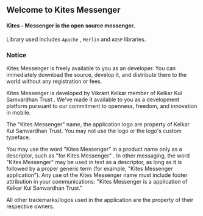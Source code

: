 ## Welcome to Kites Messenger

#### Kites - Messenger is the open source messenger. 

Library used includes `Apache` , `Merlin` and `AOSP` libraries.

### Notice

Kites Messenger is freely available to you as an developer. You can immediately download the source, develop it, and distribute them to the world without any registration or fees.

Kites Messenger is developed by Vikrant Kelkar member of Kelkar Kul Samvardhan Trust . We've made it available to you as a development platform pursuant to our commitment to openness, freedom, and innovation in mobile.

The "Kites Messenger" name, the application logo are property of Kelkar Kul Samvardhan Trust. You may not use the logo or the logo's custom typeface.

You may use the word "Kites Messenger" in a product name only as a descriptor, such as "for Kites Messenger" . In other messaging, the word "Kites Messenger" may be used in text as a descriptor, as long as it is followed by a proper generic term (for example, "Kites Messenger application"). Any use of the Kites Messenger name must include footer attribution in your communications: "Kites Messenger is a application of Kelkar Kul Samvardhan Trust."

All other trademarks/logos used in the application are the property of their respective owners.
